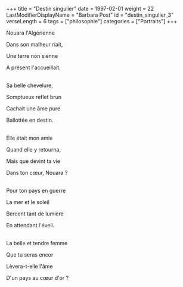 +++
title = "Destin singulier"
date = 1997-02-01
weight = 22
LastModifierDisplayName = "Barbara Post"
id = "destin_singulier_3"
verseLength = 6
tags = ["philosophie"]
categories = ["Portraits"]
+++

Nouara l'Algérienne

Dans son malheur riait,

Une terre non sienne

A présent l'accueillait.

 \
Sa belle chevelure,

Somptueux reflet brun

Cachait une âme pure

Ballottée en destin.

 \
Elle était mon amie

Quand elle y retourna,

Mais que devint ta vie

Dans ton cœur, Nouara ?

 \
Pour ton pays en guerre

La mer et le soleil

Bercent tant de lumière

En attendant l'éveil.

 \
La belle et tendre femme

Que tu seras encor

Lèvera-t-elle l'âme

D'un pays au cœur d'or ?

